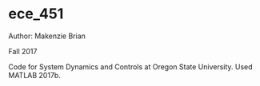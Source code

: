 # ece_451

Author: Makenzie Brian

Fall 2017

Code for System Dynamics and Controls at Oregon State University. Used MATLAB 2017b.
